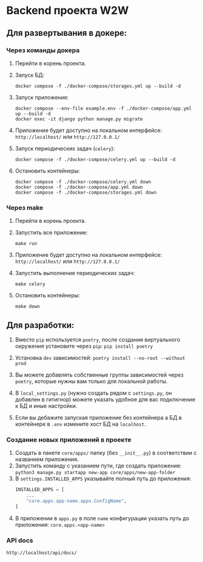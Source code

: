 # Backend проекта W2W

## Для развертывания в докере:

### Через команды докера

   1. Перейти в корень проекта.

   2. Запуск БД:
      ```commandline
      docker compose -f ./docker-compose/storages.yml up --build -d
      ```
   
   3. Запуск приложения:
      ```commandline
      docker compose --env-file example.env -f ./docker-compose/app.yml up --build -d
      docker exec -it django python manage.py migrate
      ```
   
   4. Приложение будет доступно на локальном интерфейсе: `http://localhost/` или `http://127.0.0.1/`
   
   5. Запуск периодических задач (`celery`):
      ```commandline
      docker compose -f ./docker-compose/celery.yml up --build -d
      ```

   6. Остановить контейнеры:
      ```commandline
      docker compose -f ./docker-compose/celery.yml down
      docker compose -f ./docker-compose/app.yml down
      docker compose -f ./docker-compose/storages.yml down
      ```

### Через make

   1. Перейти в корень проекта.

   2. Запустить все приложение:
      ```commandline
      make run
      ```
   
   3. Приложение будет доступно на локальном интерфейсе: `http://localhost/` или `http://127.0.0.1/`
   
   4. Запустить выполнение периодических задач:
      ```commandline
      make celery
      ```

   5. Остановить контейнеры:
      ```commandline
      make down
      ```

## Для разработки:

1. Вместо `pip` используется `poetry`, после создания виртуального окружения установите через `pip`:
`pip install poetry`
2. Установка `dev` зависимостей:
`poetry install --no-root --without prod`

3. Вы можете добавлять собственные группы зависимостей через `poetry`, которые нужны вам только для локальной работы.
4. В `local_settings.py` (нужно создать рядом с `settings.py`, он добавлен в гитигнор) можете указать удобное для вас подключение к БД и иные настройки.
5. Если вы дебажите запуская приложение без контейнера а БД в контейнере в `.env` измените хост БД на `localhost`.

### Создание новых приложений в проекте

1. Создать в пакете `core/apps/` папку (без `__init__.py`) в соответствии с названием приложения.
2. Запустить команду с указанием пути, где создать приложение: `python3 manage.py startapp new-app core/apps/new-app-folder` 
3. В `settings.INSTALLED_APPS` указывайте полный путь до приложения:
   ```python
   INSTALLED_APPS = [
       ...
       "core.apps.app-name.apps.ConfigName",
   ]
   ```
4. В приложении в `apps.py` в поле `name` конфигурации указать путь до приложения: `core.apps.<app-name>`

### API docs
`http://localhost/api/docs/`

